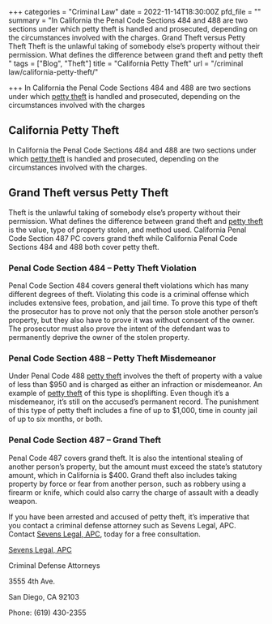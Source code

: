 +++
categories = "Criminal Law"
date = 2022-11-14T18:30:00Z
pfd_file = ""
summary = "In California the Penal Code Sections 484 and 488 are two sections under which petty theft is handled and prosecuted, depending on the circumstances involved with the charges. Grand Theft versus Petty Theft Theft is the unlawful taking of somebody else’s property without their permission. What defines the difference between grand theft and petty theft "
tags = ["Blog", "Theft"]
title = "California Petty Theft"
url = "/criminal law/california-petty-theft/"

+++
In California the Penal Code Sections 484 and 488 are two sections under which [petty theft](https://www.sevenslegal.com/ "Sevens Legal, APC") is handled and prosecuted, depending on the circumstances involved with the charges

## California Petty Theft

In California the Penal Code Sections 484 and 488 are two sections under which [petty theft](https://www.sevenslegal.com/ "Sevens Legal, APC") is handled and prosecuted, depending on the circumstances involved with the charges.

## Grand Theft versus Petty Theft

Theft is the unlawful taking of somebody else’s property without their permission. What defines the difference between grand theft and [petty theft](https://www.sevenslegal.com/ "Sevens Legal, APC") is the value, type of property stolen, and method used. California Penal Code Section 487 PC covers grand theft while California Penal Code Sections 484 and 488 both cover petty theft.

### Penal Code Section 484 – Petty Theft Violation

Penal Code Section 484 covers general theft violations which has many different degrees of theft. Violating this code is a criminal offense which includes extensive fees, probation, and jail time. To prove this type of theft the prosecutor has to prove not only that the person stole another person’s property, but they also have to prove it was without consent of the owner. The prosecutor must also prove the intent of the defendant was to permanently deprive the owner of the stolen property.

### Penal Code Section 488 – Petty Theft Misdemeanor

Under Penal Code 488 [petty theft](https://www.sevenslegal.com/ "Sevens Legal, APC") involves the theft of property with a value of less than $950 and is charged as either an infraction or misdemeanor. An example of [petty theft](https://www.sevenslegal.com/ "Sevens Legal, APC") of this type is shoplifting. Even though it’s a misdemeanor, it’s still on the accused’s permanent record. The punishment of this type of petty theft includes a fine of up to $1,000, time in county jail of up to six months, or both.

### Penal Code Section 487 – Grand Theft

Penal Code 487 covers grand theft. It is also the intentional stealing of another person’s property, but the amount must exceed the state’s statutory amount, which in California is $400. Grand theft also includes taking property by force or fear from another person, such as robbery using a firearm or knife, which could also carry the charge of assault with a deadly weapon.

If you have been arrested and accused of petty theft, it’s imperative that you contact a criminal defense attorney such as Sevens Legal, APC. Contact [Sevens Legal, APC](https://www.sevenslegal.com/ "Sevens Legal, APC"), today for a free consultation.

[Sevens Legal, APC](https://www.sevenslegal.com/ "Sevens Legal, APC")

Criminal Defense Attorneys

3555 4th Ave.

San Diego, CA 92103

Phone: (619) 430-2355